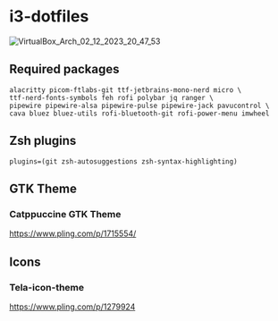 # i3-dotfiles

![VirtualBox_Arch_02_12_2023_20_47_53](https://github.com/atemcozz/i3-dotfiles/assets/71273732/d62467a5-1d13-429a-93dd-14621a45a758)

## Required packages
```
alacritty picom-ftlabs-git ttf-jetbrains-mono-nerd micro \
ttf-nerd-fonts-symbols feh rofi polybar jq ranger \
pipewire pipewire-alsa pipewire-pulse pipewire-jack pavucontrol \
cava bluez bluez-utils rofi-bluetooth-git rofi-power-menu imwheel 
```
## Zsh plugins
```
plugins=(git zsh-autosuggestions zsh-syntax-highlighting)
```

## GTK Theme
### Catppuccine GTK Theme
https://www.pling.com/p/1715554/

## Icons
### Tela-icon-theme
https://www.pling.com/p/1279924
